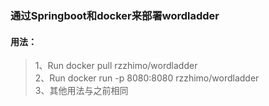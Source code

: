 ### 通过Springboot和docker来部署wordladder

#### 用法：
> 1、Run docker pull rzzhimo/wordladder  
> 2、Run docker run -p 8080:8080 rzzhimo/wordladder  
> 3、其他用法与之前相同


